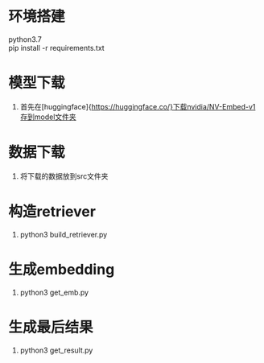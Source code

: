 # 环境搭建
python3.7  
pip install -r requirements.txt  

# 模型下载
1. 首先在[huggingface]{https://huggingface.co/}下载nvidia/NV-Embed-v1存到model文件夹  

# 数据下载
1. 将下载的数据放到src文件夹  

# 构造retriever
1. python3 build_retriever.py  

# 生成embedding
1. python3 get_emb.py  

# 生成最后结果
1. python3 get_result.py  